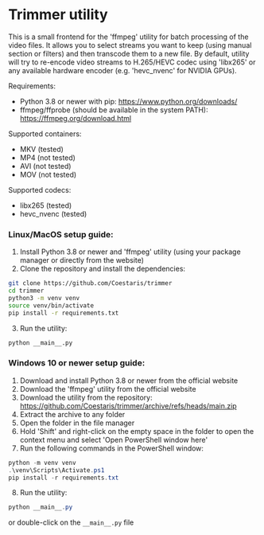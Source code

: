 # Trimmer utility

This is a small frontend for the 'ffmpeg' utility for batch processing of the video files.
It allows you to select streams you want to keep (using manual section or filters)
and then transcode them to a new file.
By default, utility will try to re-encode video streams to H.265/HEVC codec
using 'libx265' or any available hardware encoder (e.g. 'hevc_nvenc' for NVIDIA GPUs).

Requirements:
- Python 3.8 or newer with pip: https://www.python.org/downloads/
- ffmpeg/ffprobe (should be available in the system PATH): https://ffmpeg.org/download.html

Supported containers:
- MKV (tested)
- MP4 (not tested)
- AVI (not tested)
- MOV (not tested)

Supported codecs:
- libx265 (tested)
- hevc_nvenc (tested)

### Linux/MacOS setup guide:

1. Install Python 3.8 or newer and 'ffmpeg' utility (using your package manager or directly from the website)
2. Clone the repository and install the dependencies:
```bash
git clone https://github.com/Coestaris/trimmer
cd trimmer
python3 -m venv venv
source venv/bin/activate
pip install -r requirements.txt
```
3. Run the utility:
```bash
python __main__.py
```
### Windows 10 or newer setup guide:

1. Download and install Python 3.8 or newer from the official website 
2. Download the 'ffmpeg' utility from the official website
3. Download the utility from the repository: https://github.com/Coestaris/trimmer/archive/refs/heads/main.zip
4. Extract the archive to any folder
5. Open the folder in the file manager
6. Hold 'Shift' and right-click on the empty space in the folder to open the context menu and select 'Open PowerShell window here'
7. Run the following commands in the PowerShell window:
```powershell
python -m venv venv
.\venv\Scripts\Activate.ps1
pip install -r requirements.txt
```
8. Run the utility:
```powershell
python __main__.py
```
or double-click on the `__main__.py` file